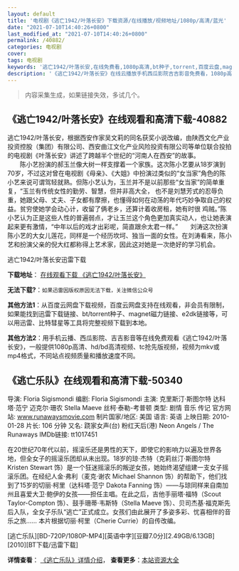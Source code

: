 ```yaml
---
layout: default
title: '电视剧《逃亡1942/叶落长安》下载资源/在线播放/视频地址/1080p/高清/蓝光'
date: "2021-07-10T14:40:26+0800"
last_modified_at: "2021-07-10T14:40:26+0800"
permalink: /40882/
categories: 电视剧
cover:
tags: 电视剧
keywords: '逃亡1942/叶落长安,在线免费看,1080p高清,bt种子,torrent,百度云盘,magnet,磁力链,迅雷下载资源'
description: '《逃亡1942/叶落长安》在线云播放手机西瓜影院吉吉影音免费看，1080p高清bd/hd未删减完整版和tc抢先枪版，mkv/mp4格式，附带bt/torrent种子、magnet/磁力链、百度云盘、网盘资源迅雷下载链接'
---
```


>内容采集生成，如果链接失效，多试几个。


## 《逃亡1942/叶落长安》在线观看和高清下载-40882

逃亡1942/叶落长安，根据西安作家吴文莉的同名获奖小说改编，由陕西文化产业投资控股（集团）有限公司、西安曲江文化产业风险投资有限公司等单位联合投拍的电视剧《叶落长安》讲述了跨越半个世纪的&ldquo;河南人在西安”的故事。<br />　　陈小艺扮演的郝玉兰像大树一样支撑着一个家族。这次陈小艺要从18岁演到70岁，不过这对曾在电视剧《母亲》、《大姐》中扮演过类似的“女当家&rdquo;角色的陈小艺来说可谓驾轻就熟。但陈小艺认为，玉兰并不是以前那些&ldquo;女当家&rdquo;的简单重复，“玉兰有传统女性的勤劳、智慧，但并非高大全， 也不是刘慧芳式的忍辱负重，她跟父母、丈夫、子女都有摩擦，也懂得如何在动荡的年代巧妙争取自己的权益。贫穷使她学会动心计，收留了俩老乡，还算计着收房租，她有时很 鸡贼。&rdquo;陈小艺认为正是这些人性的普遍弱点，才让玉兰这个角色更加真实动人，也让她表演起来更有激情，“中年以后的戏才出彩呢，简直跟佘太君一样。&rdquo;　　刘涛这次扮演陈小艺的大女儿莲花，同样是一个经历坎坷、独当一面的女性。在刘涛看来，陈小艺和扮演父亲的倪大红都称得上艺术家，因此这对她是一次绝好的学习机会。


逃亡1942/叶落长安迅雷下载

**下载地址**： [在线观看下载 《逃亡1942/叶落长安》](https://www.993dy.com//vod-detail-id-11444.html) 


**无法下载?**：`如果迅雷因版权原因无法下载，关注微信公众号 `

**其他方法1**：从百度云网盘下载视频，百度云网盘支持在线观看，非会员有限制，如果能找到迅雷下载链接、bt/torrent种子、magnet磁力链接、e2dk链接等，可以用迅雷、比特彗星等工具将完整视频下载到本地。

**其他方法2**：用手机云播、西瓜影院、吉吉影音等在线免费观看《逃亡1942/叶落长安》，一般提供1080p高清、hd/bd高清视频、tc抢先版视频，视频为mkv或mp4格式，不同站点视频质量和播放速度不同。


## 《逃亡乐队》在线观看和高清下载-50340

导演: Floria Sigismondi 编剧: Floria Sigismondi 主演: 克里斯汀·斯图尔特 达科塔·范宁 迈克尔·珊农 Stella Maeve 丝柯·泰勒-考普顿 类型: 剧情 音乐 传记 官方网站: www.runawaysmovie.com 制片国家/地区: 美国 语言: 英语 上映日期: 2010-01-28 片长: 106 分钟 又名: 跷家女声(台) 粉红天后(港) Neon Angels / The Runaways IMDb链接: tt1017451

在20世纪70年代以前，摇滚乐还是男性的天下，即使它的影响力以遍及世界各地，但全女子的摇滚乐团却从未出现。18岁的琼·杰特（克莉丝汀·斯图尔特 Kristen Stewart 饰）是一个狂迷摇滚乐的叛逆女孩，她始终渴望组建一支女子摇滚乐团。在经纪人金·弗利（麦克·谢农 Michael Shannon 饰）的帮助下，他们找到了15岁的切丽·柯里（达科塔·范宁 Dakota Fanning 饰）——与琼同样来自南加州且喜爱大卫·鲍伊的女孩——担任主唱。在此之后，吉他手丽塔·福特（Scout Taylor-Compton 饰）、鼓手珊蒂·韦斯特（Stella Maeve 饰）、贝司杰基·福克斯先后入队，全女子乐队“逃亡”正式成立。女孩们由此展开了多姿多彩、忧喜相伴的音乐之旅…… 本片根据切丽·柯里（Cherie Currie）的自传改编。


[逃亡乐队][BD-720P/1080P-MP4][英语中字][豆瓣7.0分][2.49GB/6.13GB][2010][BT下载/迅雷下载]

**详情查看**： [《逃亡乐队》详情介绍](/movie/50340/)， **查看更多**：[本站资源大全](/movie/t/all/)

